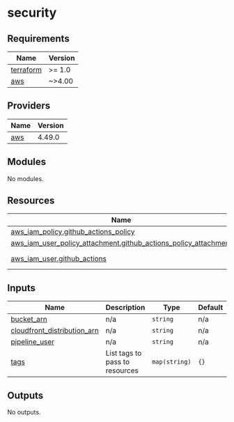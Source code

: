 # security

<!-- BEGINNING OF PRE-COMMIT-TERRAFORM DOCS HOOK -->
## Requirements

| Name | Version |
|------|---------|
| <a name="requirement_terraform"></a> [terraform](#requirement\_terraform) | >= 1.0 |
| <a name="requirement_aws"></a> [aws](#requirement\_aws) | ~>4.00 |

## Providers

| Name | Version |
|------|---------|
| <a name="provider_aws"></a> [aws](#provider\_aws) | 4.49.0 |

## Modules

No modules.

## Resources

| Name | Type |
|------|------|
| [aws_iam_policy.github_actions_policy](https://registry.terraform.io/providers/aws/latest/docs/resources/iam_policy) | resource |
| [aws_iam_user_policy_attachment.github_actions_policy_attachment](https://registry.terraform.io/providers/aws/latest/docs/resources/iam_user_policy_attachment) | resource |
| [aws_iam_user.github_actions](https://registry.terraform.io/providers/aws/latest/docs/data-sources/iam_user) | data source |

## Inputs

| Name | Description | Type | Default | Required |
|------|-------------|------|---------|:--------:|
| <a name="input_bucket_arn"></a> [bucket\_arn](#input\_bucket\_arn) | n/a | `string` | n/a | yes |
| <a name="input_cloudfront_distribution_arn"></a> [cloudfront\_distribution\_arn](#input\_cloudfront\_distribution\_arn) | n/a | `string` | n/a | yes |
| <a name="input_pipeline_user"></a> [pipeline\_user](#input\_pipeline\_user) | n/a | `string` | n/a | yes |
| <a name="input_tags"></a> [tags](#input\_tags) | List tags to pass to resources | `map(string)` | `{}` | no |

## Outputs

No outputs.
<!-- END OF PRE-COMMIT-TERRAFORM DOCS HOOK -->
